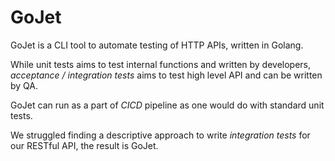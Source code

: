 # GoJet

GoJet is a CLI tool to automate testing of HTTP APIs, written in Golang.

While unit tests aims to test internal functions and written by developers,
_acceptance / integration tests_ aims to test high level API and can be written by QA.

GoJet can run as a part of _CICD_ pipeline as one would do with standard unit tests. 

We struggled finding a descriptive approach to write _integration tests_ for our RESTful API, the result is GoJet.

